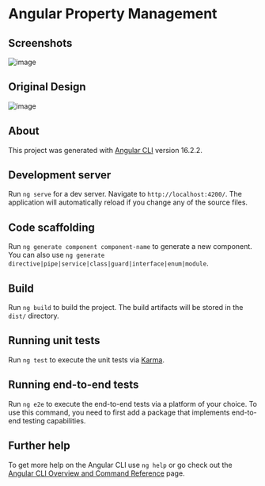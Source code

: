 # Angular Property Management

## Screenshots 

![image](https://github.com/artikandri/angular-property-management/assets/12537724/6ed187d8-a757-42f8-b528-0165a42c69ad)


## Original Design 

![image](https://github.com/artikandri/angular-property-management/assets/12537724/a2b98e0c-7d70-4d99-9ce9-82cd875b21ce)

## About

This project was generated with [Angular CLI](https://github.com/angular/angular-cli) version 16.2.2.

## Development server

Run `ng serve` for a dev server. Navigate to `http://localhost:4200/`. The application will automatically reload if you change any of the source files.

## Code scaffolding

Run `ng generate component component-name` to generate a new component. You can also use `ng generate directive|pipe|service|class|guard|interface|enum|module`.

## Build

Run `ng build` to build the project. The build artifacts will be stored in the `dist/` directory.

## Running unit tests

Run `ng test` to execute the unit tests via [Karma](https://karma-runner.github.io).

## Running end-to-end tests

Run `ng e2e` to execute the end-to-end tests via a platform of your choice. To use this command, you need to first add a package that implements end-to-end testing capabilities.

## Further help

To get more help on the Angular CLI use `ng help` or go check out the [Angular CLI Overview and Command Reference](https://angular.io/cli) page.
